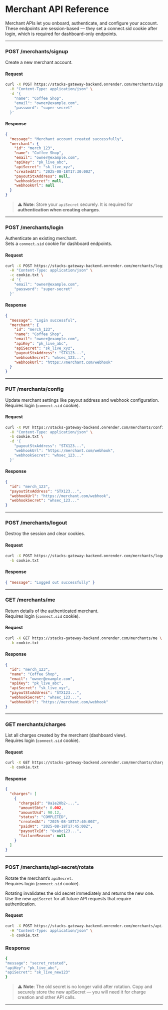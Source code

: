 # Merchant API Reference

Merchant APIs let you onboard, authenticate, and configure your account. These
endpoints are session-based — they set a connect.sid cookie after login, which
is required for dashboard-only endpoints.

---

### **POST /merchants/signup**

Create a new merchant account.

#### Request

```bash
curl -X POST https://stacks-gateway-backend.onrender.com/merchants/signup \
  -H "Content-Type: application/json" \
  -d '{
    "name": "Coffee Shop",
    "email": "owner@example.com",
    "password": "super-secret"
  }'
```

#### Response

```json
{
  "message": "Merchant account created successfully",
  "merchant": {
    "id": "merch_123",
    "name": "Coffee Shop",
    "email": "owner@example.com",
    "apiKey": "pk_live_abc",
    "apiSecret": "sk_live_xyz",
    "createdAt": "2025-08-18T17:30:00Z",
    "payoutStxAddress": null,
    "webhookSecret": null,
    "webhookUrl": null
  }
}
```

> ⚠️ **Note**: Store your `apiSecret` securely. It is required for **authentication when creating charges**.

---

### **POST /merchants/login**

Authenticate an existing merchant.\
Sets a `connect.sid` cookie for dashboard endpoints.

#### Request

```bash
curl -X POST https://stacks-gateway-backend.onrender.com/merchants/login \
  -H "Content-Type: application/json" \
  -c cookie.txt \
  -d '{
    "email": "owner@example.com",
    "password": "super-secret"
  }'
```

#### Response

```json
{
  "message": "Login successful",
  "merchant": {
    "id": "merch_123",
    "name": "Coffee Shop",
    "email": "owner@example.com",
    "apiKey": "pk_live_abc",
    "apiSecret": "sk_live_xyz",
    "payoutStxAddress": "STX123...",
    "webhookSecret": "whsec_123...",
    "webhookUrl": "https://merchant.com/webhook"
  }
}
```

---

### **PUT /merchants/config**

Update merchant settings like payout address and webhook configuration.\
Requires login (`connect.sid` cookie).

#### Request

```bash
curl -X PUT https://stacks-gateway-backend.onrender.com/merchants/config \
  -H "Content-Type: application/json" \
  -b cookie.txt \
  -d '{
    "payoutStxAddress": "STX123...",
    "webhookUrl": "https://merchant.com/webhook",
    "webhookSecret": "whsec_123..."
  }'
```

#### Response

```json
{
  "id": "merch_123",
  "payoutStxAddress": "STX123...",
  "webhookUrl": "https://merchant.com/webhook",
  "webhookSecret": "whsec_123..."
}
```

---

### **POST /merchants/logout**

Destroy the session and clear cookies.

#### Request

```bash
curl -X POST https://stacks-gateway-backend.onrender.com/merchants/logout \
  -b cookie.txt
```

#### Response

```json
{ "message": "Logged out successfully" }
```

---

### **GET /merchants/me**

Return details of the authenticated merchant.\
Requires login (`connect.sid` cookie).

#### Request

```bash
curl -X GET https://stacks-gateway-backend.onrender.com/merchants/me \
  -b cookie.txt
```

#### Response

```json
{
  "id": "merch_123",
  "name": "Coffee Shop",
  "email": "owner@example.com",
  "apiKey": "pk_live_abc",
  "apiSecret": "sk_live_xyz",
  "payoutStxAddress": "STX123...",
  "webhookSecret": "whsec_123...",
  "webhookUrl": "https://merchant.com/webhook"
}
```

---

### **GET merchants/charges**

List all charges created by the merchant (dashboard view).\
Requires login (`connect.sid` cookie).

#### Request

```bash
curl -X GET https://stacks-gateway-backend.onrender.com/merchants/charges \
  -b cookie.txt
```

#### Response

```json
{
  "charges": [
    {
      "chargeId": "8a1e20b2-...",
      "amountSbtc": 0.002,
      "amountUsd": 90.12,
      "status": "COMPLETED",
      "createdAt": "2025-08-18T17:40:00Z",
      "paidAt": "2025-08-18T17:45:00Z",
      "payoutTxId": "0xabc123...",
      "failureReason": null
    }
  ]
}
```

---

### **POST /merchants/api-secret/rotate**

Rotate the merchant’s `apiSecret`.  
Requires login (`connect.sid` cookie).

Rotating invalidates the old secret immediately and returns the new one.  
Use the new `apiSecret` for all future API requests that require authentication.

#### Request

```bash
curl -X POST https://stacks-gateway-backend.onrender.com/merchants/api-secret/rotate \
  -H "Content-Type: application/json" \
  -b cookie.txt
```

### Response

```bash
{
"message": "secret_rotated",
"apiKey": "pk_live_abc",
"apiSecret": "sk_live_new123"
}
```

> ⚠️ **Note**: The old secret is no longer valid after rotation. Copy and securely store the new apiSecret — you will need it for charge creation and other API calls.

---
